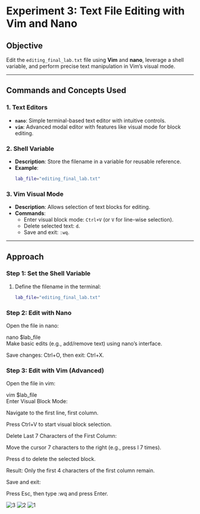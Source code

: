 # Experiment 3: Text File Editing with Vim and Nano

## **Objective**  
Edit the `editing_final_lab.txt` file using **Vim** and **nano**, leverage a shell variable, and perform precise text manipulation in Vim’s visual mode.

---

## **Commands and Concepts Used**

### 1. **Text Editors**  
   - **`nano`**: Simple terminal-based text editor with intuitive controls.  
   - **`vim`**: Advanced modal editor with features like visual mode for block editing.  

### 2. **Shell Variable**  
   - **Description**: Store the filename in a variable for reusable reference.  
   - **Example**:  
     ```bash  
     lab_file="editing_final_lab.txt"  
     ```  

### 3. **Vim Visual Mode**  
   - **Description**: Allows selection of text blocks for editing.  
   - **Commands**:  
     - Enter visual block mode: `Ctrl+V` (or `V` for line-wise selection).  
     - Delete selected text: `d`.  
     - Save and exit: `:wq`.  

---

## **Approach**  

### Step 1: Set the Shell Variable  
1. Define the filename in the terminal:  
   ```bash  
   lab_file="editing_final_lab.txt"  

### Step 2: Edit with Nano
Open the file in nano:


nano $lab_file  
Make basic edits (e.g., add/remove text) using nano’s interface.

Save changes: Ctrl+O, then exit: Ctrl+X.

### Step 3: Edit with Vim (Advanced)
Open the file in vim:



vim $lab_file  
Enter Visual Block Mode:

Navigate to the first line, first column.

Press Ctrl+V to start visual block selection.

Delete Last 7 Characters of the First Column:

Move the cursor 7 characters to the right (e.g., press l 7 times).

Press d to delete the selected block.

Result: Only the first 4 characters of the first column remain.

Save and exit:

Press Esc, then type :wq and press Enter.

![3](https://github.com/user-attachments/assets/8bdcda22-aff4-45d6-992f-0bb1719835b7)
![2](https://github.com/user-attachments/assets/3124acd1-e3d6-4b0e-9f14-62172f782379)
![1](https://github.com/user-attachments/assets/c4acac95-4f47-4cc6-877b-85651bd56003)
